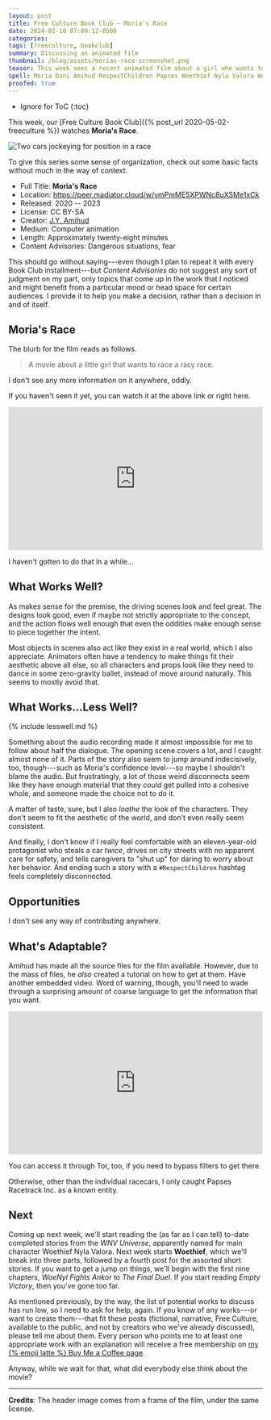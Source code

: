 ```yaml
---
layout: post
title: Free Culture Book Club — Moria's Race
date: 2024-02-10 07:09:12-0500
categories:
tags: [freeculture, bookclub]
summary: Discussing an animated film
thumbnail: /blog/assets/morias-race-screenshot.png
teaser: This week sees a recent animated film about a girl who wants to race.
spell: Moria Dani Amihud RespectChildren Papses Woethief Nyla Valora WoeNyl Ankor
proofed: true
---
```


* Ignore for ToC
{:toc}

This week, our [Free Culture Book Club]({% post_url 2020-05-02-freeculture %}) watches **Moria's Race**.

![Two cars jockeying for position in a race](/blog/assets/morias-race-screenshot.png "Almost there")

To give this series some sense of organization, check out some basic facts without much in the way of context.

 * Full Title:  **Moria's Race**
 * Location:  <https://peer.madiator.cloud/w/vmPmME5XPWNc8uXSMe1xCk>
 * Released:  2020 -- 2023
 * License:  CC BY-SA
 * Creator:  [J.Y. Amihud](https://www.youtube.com/@jeisonlm)
 * Medium:  Computer animation
 * Length:  Approximately twenty-eight minutes
 * Content Advisories:  Dangerous situations, fear

This should go without saying---even though I plan to repeat it with every Book Club installment---but *Content Advisories* do not suggest any sort of judgment on my part, only topics that come up in the work that I noticed and might benefit from a particular mood or head space for certain audiences.  I provide it to help you make a decision, rather than a decision in and of itself.

## Moria's Race

The blurb for the film reads as follows.

 > A movie about a little girl that wants to race a racy race.

I don't see any more information on it anywhere, oddly.

If you haven't seen it yet, you can watch it at the above link or right here.

<div style="position: relative; padding-top: 56.25%;">
  <iframe
    title="Moria's Race"
    width="100%"
    height="100%"
    src="https://peer.madiator.cloud/videos/embed/edc1150a-6fae-4ee9-99a3-8b66f9509e87"
    frameborder="0"
    allowfullscreen=""
    sandbox="allow-same-origin allow-scripts allow-popups"
    style="position: absolute; inset: 0px;"
  >
  </iframe>
</div>

I haven't gotten to do that in a while...

## What Works Well?

As makes sense for the premise, the driving scenes look and feel great.  The designs look good, even if maybe not strictly appropriate to the concept, and the action flows well enough that even the oddities make enough sense to piece together the intent.

Most objects in scenes also act like they exist in a real world, which I also appreciate.  Animators often have a tendency to make things fit their aesthetic above all else, so all characters and props look like they need to dance in some zero-gravity ballet, instead of move around naturally.  This seems to mostly avoid that.

## What Works...Less Well?

{% include lesswell.md %}

Something about the audio recording made it almost impossible for me to follow about half the dialogue.  The opening scene covers a lot, and I caught almost none of it.  Parts of the story also seem to jump around indecisively, too, though---such as Moria's confidence level---so maybe I shouldn't blame the audio.  But frustratingly, a lot of those weird disconnects seem like they have enough material that they *could* get pulled into a cohesive whole, and someone made the choice not to do it.

A matter of taste, sure, but I also *loathe* the look of the characters.  They don't seem to fit the aesthetic of the world, and don't even really seem consistent.

And finally, I don't know if I really feel comfortable with an eleven-year-old protagonist who steals a car *twice*, drives on city streets with no apparent care for safety, and tells caregivers to "shut up" for daring to worry about her behavior.  And ending such a story with a `#RespectChildren` hashtag feels completely disconnected.

## Opportunities

I don't see any way of contributing anywhere.

## What's Adaptable?

Amihud has made all the source files for the film available.  However, due to the mass of files, he *also* created a tutorial on how to get at them.  Have another embedded video.  Word of warning, though, you'll need to wade through a surprising amount of coarse language to get the information that you want.

<div
  style="position: relative; padding-top: 56.25%;"
>
  <iframe
    title="How To Access Moria's Race Source Files? - Tutorial"
    width="100%"
    height="100%"
    src="https://peer.madiator.cloud/videos/embed/9ae7c88c-5c66-4997-9730-67459f066c02"
    frameborder="0"
    allowfullscreen=""
    sandbox="allow-same-origin allow-scripts allow-popups"
    style="position: absolute; inset: 0px;"
  >
  </iframe>
</div>

You can access it through Tor, too, if you need to bypass filters to get there.

Otherwise, other than the individual racecars, I only caught Papses Racetrack Inc. as a known entity.

## Next

Coming up next week, we'll start reading the (as far as I can tell) to-date completed stories from the *WNV Universe*, apparently named for main character Woethief Nyla Valora.  Next week starts **Woethief**, which we'll break into three parts, followed by a fourth post for the assorted short stories.  If you want to get a jump on things, we'll begin with the first nine chapters, *WoeNyl Fights Ankor* to *The Final Duel*.  If you start reading *Empty Victory*, then you've gone too far.

As mentioned previously, by the way, the list of potential works to discuss has run low, so I need to ask for help, again.  If you know of any works---or want to create them---that fit these posts (fictional, narrative, Free Culture, available to the public, and not by creators who we've already discussed), please tell me about them.  Every person who points me to at least one appropriate work with an explanation will receive a free membership on [my {% emoji latte %} Buy Me a Coffee page](https://buymeacoffee.com/jcolag).

Anyway, while we wait for that, what did everybody else think about the movie?

* * *

**Credits**:  The header image comes from a frame of the film, under the same license.
